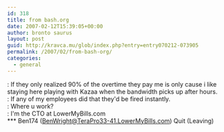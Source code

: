 ```yaml
---
id: 318
title: from bash.org
date: 2007-02-12T15:39:05+00:00
author: bronto saurus
layout: post
guid: http://kravca.mu/glob/index.php?entry=entry070212-073905
permalink: /2007/02/from-bash-org/
categories:
  - general
---
```

<ben174> : If they only realized 90% of the overtime they pay me is only cause i like staying here playing with Kazaa when the bandwidth picks up after hours.  
<chrisLMB> : If any of my employees did that they'd be fired instantly.  
<ben174> : Where u work?  
<chrisLMB> : I'm the CTO at LowerMyBills.com  
\*** Ben174 (BenWright@TeraPro33-41.LowerMyBills.com) Quit (Leaving)